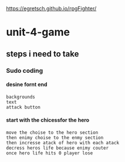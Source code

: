 https://egretsch.github.io/rpgFighter/


# unit-4-game

## steps i need to take

### Sudo coding

#### desine fornt end 
    backgrounds
    text
    attack button
#### start with the chicessfor the hero
    move the choise to the hero section
    then enimy choise to the enmy section
    then incresse atack of hero with each atack
    decress heros life because enimy couter
    once hero life hits 0 player lose
